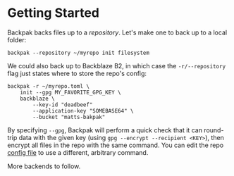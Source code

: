 # Getting Started

Backpak backs files up to a _repository_. Let's make one to back up to a local folder:
```
backpak --repository ~/myrepo init filesystem
```
We could also back up to Backblaze B2, in which case the `-r/--repository` flag just states
where to store the repo's config:
```
backpak -r ~/myrepo.toml \
    init --gpg MY_FAVORITE_GPG_KEY \
    backblaze \
        --key-id "deadbeef"
        --application-key "SOMEBASE64" \
        --bucket "matts-bakpak"
```
By specifying `--gpg`, Backpak will perform a quick check that it can round-trip data with
the given key (using `gpg --encrypt --recipient <KEY>`), then encrypt all files in the repo
with the same command. You can edit the repo [config file](./formats.md) to use a different,
arbitrary command.

More backends to follow.
